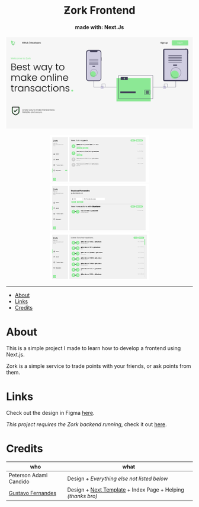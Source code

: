 <h1 align="center">Ƶork Frontend</h1>
<h4 align="center">made with: Next.Js</h4>

<img src="./screenshots/index.png">
<p align="center">
    <span><img src="./screenshots/requests.png" height="128" /></span>
    <span><img src="./screenshots/user.png" height="128" /></span>
    <span><img src="./screenshots/global.png" height="128" /></span>
</p>

---

- [About](#about)
- [Links](#links)
- [Credits](#credits)

# About

This is a simple project I made to learn how to develop a frontend using Next.js.

Zork is a simple service to trade points with your friends, or ask points from them.

# Links

Check out the design in Figma [here](https://www.figma.com/file/p5LW9AS3alXM9dshGBA7Zk/Zork?node-id=0%3A1).

_This project requires the Zork backend running_, check it out [here](https://github.com/wetrustinprize/zork-backend).

# Credits

| who                                               | what                                                                                                         |
| ------------------------------------------------- | ------------------------------------------------------------------------------------------------------------ |
| Peterson Adami Candido                            | Design + _Everything else not listed below_                                                                  |
| [Gustavo Fernandes](https://github.com/nGustavin) | Design + [Next Template](https://github.com/nGustavin/nextjs-template) + Index Page + Helping _(thanks bro)_ |
